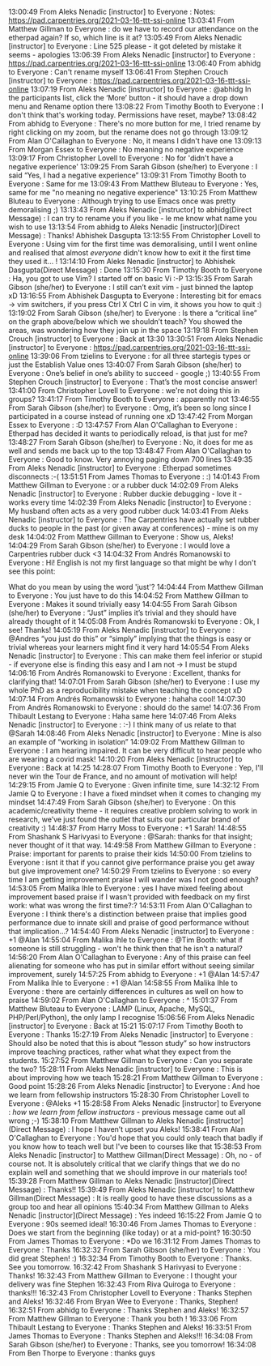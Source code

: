 13:00:49 From Aleks Nenadic [instructor] to Everyone : Notes: https://pad.carpentries.org/2021-03-16-ttt-ssi-online
13:03:41 From Matthew Gillman to Everyone : do we have to record our attendance on the etherpad again? If so, which line is it at?
13:05:49 From Aleks Nenadic [instructor] to Everyone : Line 525 please - it got deleted by mistake it seems - apologies
13:06:39 From Aleks Nenadic [instructor] to Everyone : https://pad.carpentries.org/2021-03-16-ttt-ssi-online
13:06:40 From abhidg to Everyone : Can't rename myself
13:06:41 From Stephen Crouch [instructor] to Everyone : https://pad.carpentries.org/2021-03-16-ttt-ssi-online
13:07:19 From Aleks Nenadic [instructor] to Everyone : @abhidg In the participants list, click the ‘More’ button - it should have a drop down menu and Rename option there
13:08:22 From Timothy Booth to Everyone : I don't think that's working today. Permissions have reset, maybe?
13:08:42 From abhidg to Everyone : There's no more button for me, I tried rename by right clicking on my zoom, but the rename does not go through
13:09:12 From Alan O'Callaghan to Everyone : No, it means I didn't have one
13:09:13 From Morgan Essex to Everyone : No meaning no negative experience
13:09:17 From Christopher Lovell to Everyone : No for 'didn't have a negative experience'
13:09:25 From Sarah Gibson (she/her) to Everyone : I said “Yes, I had a negative experience”
13:09:31 From Timothy Booth to Everyone : Same for me
13:09:43 From Matthew Bluteau to Everyone : Yes, same for me "no meaning no negative experience"
13:10:25 From Matthew Bluteau to Everyone : Although trying to use Emacs once was pretty demoralising ;)
13:13:43 From Aleks Nenadic [instructor] to abhidg(Direct Message) : I can try to rename you if you like - le me know what name you wish to use
13:13:54 From abhidg to Aleks Nenadic [instructor](Direct Message) : Thanks! Abhishek Dasgupta
13:13:55 From Christopher Lovell to Everyone : Using vim for the first time was demoralising, until I went online and realised that almost *everyone* didn't know how to exit it the first time they used it... !
13:14:10 From Aleks Nenadic [instructor] to Abhishek Dasgupta(Direct Message) : Done
13:15:30 From Timothy Booth to Everyone : Ha, you got to use Vim? I started off on basic Vi :-P
13:15:35 From Sarah Gibson (she/her) to Everyone : I still can’t exit vim - just binned the laptop xD
13:16:55 From Abhishek Dasgupta to Everyone : Interesting bit for emacs -> vim switchers, if you press Ctrl X Ctrl C in vim, it shows you how to quit :)
13:19:02 From Sarah Gibson (she/her) to Everyone : Is there a “critical line” on the graph above/below which we shouldn’t teach? You showed the areas, was wondering how they join up in the space
13:19:18 From Stephen Crouch [instructor] to Everyone : Back at 13:30
13:30:51 From Aleks Nenadic [instructor] to Everyone : https://pad.carpentries.org/2021-03-16-ttt-ssi-online
13:39:06 From tzielins to Everyone : for all three startegis types or just the Establish Value ones
13:40:07 From Sarah Gibson (she/her) to Everyone : One’s belief in one’s ability to succeed - google ;)
13:40:55 From Stephen Crouch [instructor] to Everyone : That’s the most concise answer!
13:41:00 From Christopher Lovell to Everyone : we're not doing this in groups?
13:41:17 From Timothy Booth to Everyone : apparently not
13:46:55 From Sarah Gibson (she/her) to Everyone : Omg, it’s been so long since I participated in a course instead of running one xD
13:47:42 From Morgan Essex to Everyone : :D
13:47:57 From Alan O'Callaghan to Everyone : Etherpad has decided it wants to periodically reload, is that just for me?
13:48:27 From Sarah Gibson (she/her) to Everyone : No, it does for me as well and sends me back up to the top
13:48:47 From Alan O'Callaghan to Everyone : Good to know. Very annoying paging down 700 lines
13:49:35 From Aleks Nenadic [instructor] to Everyone : Etherpad sometimes disconnects :-(
13:51:51 From James Thomas to Everyone : :)
14:01:43 From Matthew Gillman to Everyone : or a rubber duck
14:02:09 From Aleks Nenadic [instructor] to Everyone : Rubber duckie debugging - love it - works every time
14:02:39 From Aleks Nenadic [instructor] to Everyone : My husband often acts as a very good rubber duck
14:03:41 From Aleks Nenadic [instructor] to Everyone : The Carpentries have actually set rubber ducks to people in the past (or given away at conferences) - mine is on my desk
14:04:02 From Matthew Gillman to Everyone : Show us, Aleks!
14:04:29 From Sarah Gibson (she/her) to Everyone : I would love a Carpentries rubber duck <3
14:04:32 From Andrés Romanowski to Everyone : Hi! English is not my first language so that might be why I don't see this point:

What do you mean by using the word 'just'?
14:04:44 From Matthew Gillman to Everyone : You just have to do this
14:04:52 From Matthew Gillman to Everyone : Makes it sound trivially easy
14:04:55 From Sarah Gibson (she/her) to Everyone : “Just” implies it’s trivial and they should have already thought of it
14:05:08 From Andrés Romanowski to Everyone : Ok, I see! Thanks!
14:05:19 From Aleks Nenadic [instructor] to Everyone : @Andres “you just do this” or  “simply” implying that the things is easy or trivial whereas your learners might find it very hard
14:05:54 From Aleks Nenadic [instructor] to Everyone : This can make them feel inferior or stupid - if everyone else is finding this easy and I am not -> I must be stupd
14:06:16 From Andrés Romanowski to Everyone : Excellent, thanks for clarifying that!
14:07:01 From Sarah Gibson (she/her) to Everyone : I use my whole PhD as a reproducibility mistake when teaching the concept xD
14:07:14 From Andrés Romanowski to Everyone : hahaha cool!
14:07:30 From Andrés Romanowski to Everyone : should do the same!
14:07:36 From Thibault Lestang to Everyone : Haha same here
14:07:46 From Aleks Nenadic [instructor] to Everyone : :-) I think many of us relate to that @Sarah
14:08:46 From Aleks Nenadic [instructor] to Everyone : Mine is also an example of “working in isolation”
14:09:02 From Matthew Gillman to Everyone : I am hearing impaired. It can be very difficult to hear people who are wearing a covid mask!
14:10:20 From Aleks Nenadic [instructor] to Everyone : Back at 14:25
14:28:07 From Timothy Booth to Everyone : Yep, I'll never win the Tour de France, and no amount of motivation will help!
14:29:15 From Jamie Q to Everyone : Given infinite time, sure
14:32:12 From Jamie Q to Everyone : I have a fixed mindset when it comes to changing my mindset
14:47:49 From Sarah Gibson (she/her) to Everyone : On this academic/creativity theme - it requires creative problem solving to work in research, we’ve just found the outlet that suits our particular brand of creativity :)
14:48:37 From Harry Moss to Everyone : +1 Sarah!
14:48:55 From Shashank S Harivyasi to Everyone : @Sarah: thanks for that insight; never thought of it that way. 
14:49:58 From Matthew Gillman to Everyone : Praise: important for parents to praise their kids
14:50:00 From tzielins to Everyone : isnt it that if you cannot give performance praise you get away but give improvement one?
14:50:29 From tzielins to Everyone : so every time I am getting improvement praise I will wander was I not good enough?
14:53:05 From Malika Ihle to Everyone : yes I have mixed feeling about improvement based praise if I wasn't provided with feedback on my first work: what was wrong the first time?:?
14:53:11 From Alan O'Callaghan to Everyone : I think there's a distinction between praise that implies good performance due to innate skill and praise of good performance without that implication...?
14:54:40 From Aleks Nenadic [instructor] to Everyone : +1 @Alan
14:55:04 From Malika Ihle to Everyone : @Tim Booth: what if someone is still struggling - won't he think then that he isn't a natural?
14:56:20 From Alan O'Callaghan to Everyone : Any of this praise can feel alienating for someone who has put in similar effort without seeing similar improvement, surely
14:57:25 From abhidg to Everyone : +1 @Alan
14:57:47 From Malika Ihle to Everyone : +1 @Alan
14:58:55 From Malika Ihle to Everyone : there are certainly differences in cultures as well on how to praise
14:59:02 From Alan O'Callaghan to Everyone : ^
15:01:37 From Matthew Bluteau to Everyone : LAMP (Linux, Apache, MySQL, PHP/Perl/Python), the only lamp I recognise
15:06:56 From Aleks Nenadic [instructor] to Everyone : Back at 15:21
15:07:17 From Timothy Booth to Everyone : Thanks
15:27:19 From Aleks Nenadic [instructor] to Everyone : Should also be noted that this is about “lesson study” so how instructors improve teaching practices, rather what what they expect from the students.
15:27:52 From Matthew Gillman to Everyone : Can you separate the two?
15:28:11 From Aleks Nenadic [instructor] to Everyone : This is about improving how we teach
15:28:21 From Matthew Gillman to Everyone : Good point
15:28:26 From Aleks Nenadic [instructor] to Everyone : And hoe we learn from fellowship instructors
15:28:30 From Christopher Lovell to Everyone : @Aleks +1
15:28:58 From Aleks Nenadic [instructor] to Everyone : *how we learn from fellow instructors* - previous message came out all wrong ;-)
15:38:10 From Matthew Gillman to Aleks Nenadic [instructor](Direct Message) : I hope I haven’t upset you Aleks!
15:38:41 From Alan O'Callaghan to Everyone : You'd hope that you could only teach that badly if you know how to teach well but I've been to courses like that
15:38:53 From Aleks Nenadic [instructor] to Matthew Gillman(Direct Message) : Oh, no - of course not. It is absolutely critical that we clarify things that we do no explain well and something that we should improve in our materials too!
15:39:28 From Matthew Gillman to Aleks Nenadic [instructor](Direct Message) : Thanks!!
15:39:49 From Aleks Nenadic [instructor] to Matthew Gillman(Direct Message) : It is really good to have these discussions as a group too and hear all opinions
15:40:34 From Matthew Gillman to Aleks Nenadic [instructor](Direct Message) : Yes indeed
16:15:22 From Jamie Q to Everyone : 90s seemed ideal!
16:30:46 From James Thomas to Everyone : Does we start from the beginning (like today) or at a mid-point?
16:30:50 From James Thomas to Everyone : *Do we
16:31:12 From James Thomas to Everyone : Thanks
16:32:32 From Sarah Gibson (she/her) to Everyone : You did great Stephen! :)
16:32:34 From Timothy Booth to Everyone : Thanks. See you tomorrow.
16:32:42 From Shashank S Harivyasi to Everyone : Thanks!
16:32:43 From Matthew Gillman to Everyone : I thought your delivery was fine Stephen
16:32:43 From Riva Quiroga to Everyone : thanks!!!
16:32:43 From Christopher Lovell to Everyone : Thanks Stephen and Aleks!
16:32:46 From Bryan Wee to Everyone : Thanks, Stephen!
16:32:51 From abhidg to Everyone : Thanks Stephen and Aleks!
16:32:57 From Matthew Gillman to Everyone : Thank you both !
16:33:06 From Thibault Lestang to Everyone : Thanks Stephen and Aleks!
16:33:51 From James Thomas to Everyone : Thanks Stephen and Aleks!!!
16:34:08 From Sarah Gibson (she/her) to Everyone : Thanks, see you tomorrow!
16:34:08 From Ben Thorpe to Everyone : thanks guys
